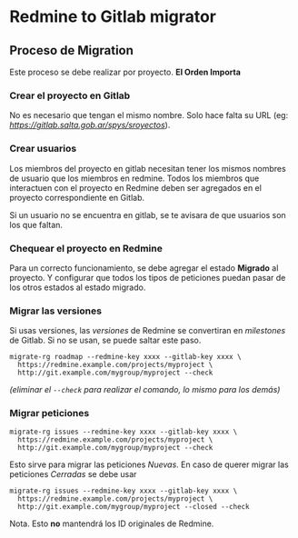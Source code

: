 Redmine to Gitlab migrator
==========================

Proceso de Migration
--------------------

Este proceso se debe realizar por proyecto. **El Orden Importa**

### Crear el proyecto en Gitlab

No es necesario que tengan el mismo nombre. Solo hace falta su URL (eg:
*https://gitlab.salta.gob.ar/spys/sroyectos*).

### Crear usuarios

Los miembros del proyecto en gitlab necesitan tener los mismos nombres de
usuario que los miembros en redmine. Todos los miembros que interactuen con el
proyecto en Redmine deben ser agregados en el proyecto correspondiente en
Gitlab.

Si un usuario no se encuentra en gitlab, se te avisara de que  usuarios son
los que faltan.

### Chequear el proyecto en Redmine

Para un correcto funcionamiento, se debe agregar el estado **Migrado** al
proyecto. Y configurar que todos los tipos de peticiones puedan pasar de los
otros estados al estado migrado.

### Migrar las versiones

Si usas versiones, las *versiones* de Redmine se convertiran en *milestones*
de Gitlab. Si no se usan, se puede saltar este paso.

    migrate-rg roadmap --redmine-key xxxx --gitlab-key xxxx \
      https://redmine.example.com/projects/myproject \
      http://git.example.com/mygroup/myproject --check

*(eliminar el `--check` para realizar el comando, lo mismo para los demás)*

### Migrar peticiones

    migrate-rg issues --redmine-key xxxx --gitlab-key xxxx \
      https://redmine.example.com/projects/myproject \
      http://git.example.com/mygroup/myproject --check

Esto sirve para migrar las peticiones *Nuevas*. En caso de querer migrar las
peticiones *Cerradas* se debe usar

    migrate-rg issues --redmine-key xxxx --gitlab-key xxxx \
      https://redmine.example.com/projects/myproject \
      http://git.example.com/mygroup/myproject --closed --check

Nota. Esto **no** mantendrá los ID originales de Redmine.
